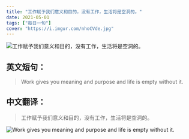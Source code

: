 ```yaml
---
title: "工作赋予我们意义和目的，没有工作，生活将是空洞的。"
date: 2021-05-01
tags: ["每日一句"]
cover: "https://i.imgur.com/nhoCVde.jpg"
---
```


![工作赋予我们意义和目的，没有工作，生活将是空洞的。](https://i.imgur.com/k3dyzA3.jpg)

## 英文短句：
> Work gives you meaning and purpose and life is empty without it.

<!--more-->

## 中文翻译：
> 工作赋予我们意义和目的，没有工作，生活将是空洞的。

![Work gives you meaning and purpose and life is empty without it.](https://i.imgur.com/7kQDedq.jpg)

